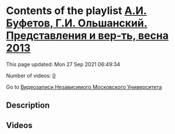 # Contents of the playlist [А.И. Буфетов, Г.И. Ольшанский. Представления и вер-ть, весна 2013](https://www.youtube.com/playlist?list=PLp9ABVh6_x4HWBoHqmKXltYwGckLYMGSJ)

This page updated: Mon 27 Sep 2021 06:49:34

Number of videos: [0](#videos)

Go to [Видеозаписи Независимого Московского Университета](../README.md)

## Description



## Videos

